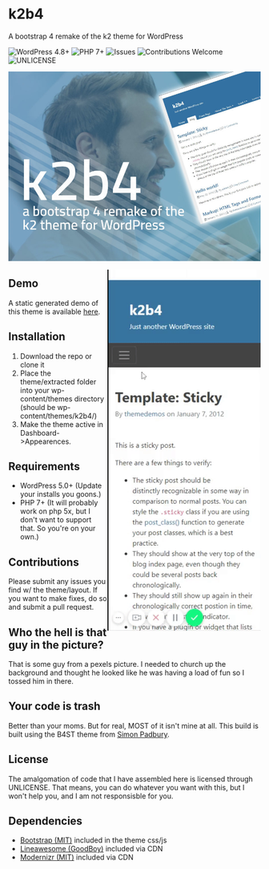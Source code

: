 # k2b4
A bootstrap 4 remake of the k2 theme for WordPress

![WordPress 4.8+](https://img.shields.io/badge/WordPress-4.8%2B-blue.svg)
![PHP 7+](https://img.shields.io/badge/PHP-7%2B-blueviolet.svg)
![Issues](https://img.shields.io/github/issues/mrpatg/k2b4.svg)
![Contributions Welcome](https://img.shields.io/badge/contributions-welcome-orange.svg)
![UNLICENSE](https://img.shields.io/badge/license-UNLICENSE-blue.svg)


![k2b4 screenshot](https://github.com/mrpatg/k2b4/blob/master/screenshot.jpg)

<img src="https://github.com/mrpatg/k2b4/blob/master/mobile_menu.gif" align="right" alt="mobile menu animation">

## Demo

 A static generated demo of this theme is available [here](https://mrpatg.github.io/k2b4demo/). 

## Installation

1. Download the repo or clone it
2. Place the theme/extracted folder into your wp-content/themes directory (should be wp-content/themes/k2b4/)
3. Make the theme active in Dashboard->Appearences. 

## Requirements

* WordPress 5.0+ (Update your installs you goons.)
* PHP 7+ (It will probably work on php 5x, but I don't want to support that. So you're on your own.)

## Contributions

Please submit any issues you find w/ the theme/layout. If you want to make fixes, do so and submit a pull request.

## Who the hell is that guy in the picture?

That is some guy from a pexels picture. I needed to church up the background and thought he looked like he was having a load of fun so I tossed him in there.

## Your code is trash

Better than your moms. But for real, MOST of it isn't mine at all. This build is built using the B4ST theme from [Simon Padbury](https://github.com/SimonPadbury/b4st). 

## License

The amalgomation of code that I have assembled here is licensed through UNLICENSE. That means, you can do whatever you want with this, but I won't help you, and I am not responsisble for you.

## Dependencies



* <a href="https://github.com/twbs/bootstrap">Bootstrap (MIT)</a> included in the theme css/js
* <a href="https://github.com/icons8/line-awesome">Lineawesome (GoodBoy)</a> included via CDN
* <a href="https://github.com/modernizr/modernizr">Modernizr (MIT)</a> included via CDN

